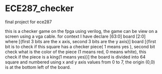 # ECE287_checker
final project for ece287

this is a checker game on the fpga using verilog, the game can be view on a screen using a vga cable.
for context I have declare [63:0] board [2:0] where 
[{first 3 bits are the x axis, second 3 bits are the y axis}] board [{first bit is to check if this square has a checker piece( 1 means yes ), second bit  check what is the color of the piece (1 means red, 0 means white), this check if the piece is a king(1 means yes)}]
the board is divided into 64 square and numbered using x and y axis values from 0 to 7, the origin (0,0) is at the bottom left of the board. 

